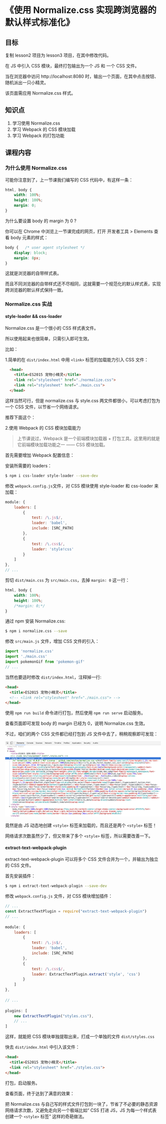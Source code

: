 # 《使用 Normalize.css 实现跨浏览器的默认样式标准化》

## 目标

复制 lesson2 项目为 lesson3 项目，在其中修改代码。

在 JS 中引入 CSS 模块，最终打包输出为一个 JS 和 一个 CSS 文件。

当在浏览器中访问 http://localhost:8080 时，输出一个页面，在其中点击按钮、随机派出一只小精灵。

该页面需应用 Normalize.css 样式。

## 知识点

1. 学习使用 Normalize.css
2. 学习 Webpack 的 CSS 模块加载
3. 学习 Webpack 的打包功能

## 课程内容

### 为什么使用 Normalize.css

可能你注意到了，上一节课我们编写的 CSS 代码中，有这样一条：

```css
html, body {
    width: 100%;
    height: 100%;
    margin: 0;
}
```

为什么要设置 body 的 margin 为 0 ?

你可以在 Chrome 中浏览上一节课完成的网页，打开 开发者工具 > Elements 查看 body 元素的样式：

```css
body {   /* user agent stylesheet */
    display: block;
    margin: 8px;
}
```

这就是浏览器的自带样式表。

而且不同浏览器的自带样式还不尽相同，这就需要一个规范化的默认样式表，实现跨浏览器的默认样式保持一致。


### Normalize.css 实战

#### style-loader && css-loader

Normalize.css 是一个很小的 CSS 样式表文件。

所以使用起来也很简单，只需引入即可生效。

比如：

 1.简单的在 `dist/index.html` 中用 `<link>` 标签的加载能力引入 CSS 文件：

```html
  <head>
    <title>ES2015 宠物小精灵</title>
    <link rel="stylesheet" href="./normalize.css">
    <link rel="stylesheet" href="./main.css">
  </head>
```

这样当然可行，但是 normalize.css 与 style.css 两文件都很小，可以考虑打包为一个 CSS 文件，以节省一个网络请求。


推荐下面这个：

 2.使用 Webpack 的 CSS 模块加载能力

> 上节课说过，Webpack 是一个前端模块加载器 + 打包工具。这里用的就是它前端模块加载功能之一 —— CSS 模块加载。

首先需要增加 Webpack 配置信息：

安装所需要的 loaders：

```bash
$ npm i css-loader style-loader --save-dev
```

修改 `webpack.config.js`文件，对 CSS 模块使用 style-loader 和 css-loader 来加载：

```js
module: {
    loaders: [
        {
            test: /\.js$/,
            loader: 'babel',
            include: [SRC_PATH]
        },
        {
            test: /\.css$/,
            loader: 'style!css'
        }
    ]
},
// ...
```

剪切 `dist/main.css` 为 `src/main.css`，去掉 `margin: 0` 这一行：

```css
html, body {
    width: 100%;
    height: 100%;
    /*margin: 0;*/
}
```

通过 npm 安装 Normalize.css:

```bash
$ npm i normalize.css --save
```

修改 `src/main.js` 文件，增加 CSS 文件的引入：

```js
import 'normalize.css'
import './main.css'
import pokemonGif from 'pokemon-gif'
// ...
```

当然也要适时修改 `dist/index.html`，注释掉一行:

```html
<head>
  <title>ES2015 宠物小精灵</title>
  <!-- <link rel="stylesheet" href="./main.css"> -->
</head>
```

使用 `npm run build` 命令进行打包，然后使用 `npm run serve` 启动服务。

查看页面即可发现 body 的 margin 已经为 0，说明 Normalize.css 生效。

不过，咱们的两个 CSS 文件都已经打包到 JS 文件中去了，稍稍观察即可发现：

![](./screenshots/1.png)

竟然是由 JS 动态地创建 `<style>` 标签来加载的，而且还是两个 `<style>` 标签！


网络请求次数虽然少了，但又带来了多个 `<style>` 标签，所以需要改善一下。


#### extract-text-webpack-plugin

extract-text-webpack-plugin 可以将多个 CSS 文件合并为一个，并输出为独立的 CSS 文件。

首先安装插件：

```bash
$ npm i extract-text-webpack-plugin --save-dev
```

修改 `webpack.config.js` 文件，对 CSS 模块增加插件：

```js
// ...
const ExtractTextPlugin = require("extract-text-webpack-plugin")
// ...

module: {
    loaders: [
        {
            test: /\.js$/,
            loader: 'babel',
            include: [SRC_PATH]
        },
        {
            test: /\.css$/,
            loader: ExtractTextPlugin.extract('style', 'css')
        }
    ]
},

// ...

plugins: [
    new ExtractTextPlugin("styles.css"),
    // ...
]
```

这样，就能把 CSS 模块单独提取出来，打成一个单独的文件 `dist/styles.css`

快去 `dist/index.html` 中引入该文件：

```html
<head>
  <title>ES2015 宠物小精灵</title>
  <link rel="stylesheet" href="./styles.css">
</head>
```

打包，启动服务。

查看页面，终于达到了满意的效果：

把 Normalize.css 与自己写的样式文件打包到一块了，节省了不必要的静态资源网络请求次数，又避免走向另一个极端比如“ CSS 打进 JS，JS 为每一个样式表创建一个 `<style>` 标签” 这样的奇葩做法。
